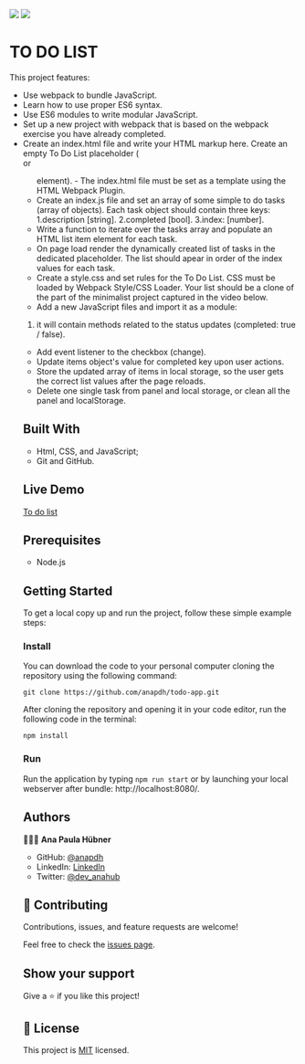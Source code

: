 ![](https://img.shields.io/badge/Microverse-blueviolet) ![](https://img.shields.io/badge/JavaScript-yellow)

# TO DO LIST

This project features:

- Use webpack to bundle JavaScript.
- Learn how to use proper ES6 syntax.
- Use ES6 modules to write modular JavaScript.
- Set up a new project with webpack that is based on the webpack exercise you have already completed.
- Create an index.html file and write your HTML markup here. Create an empty To Do List placeholder (<div> or <ul> element). - The index.html file must be set as a template using the HTML Webpack Plugin.
- Create an index.js file and set an array of some simple to do tasks (array of objects). Each task object should contain three keys:
1.description [string].
2.completed [bool].
3.index: [number].
- Write a function to iterate over the tasks array and populate an HTML list item element for each task.
- On page load render the dynamically created list of tasks in the dedicated placeholder. The list should apear in order of the index values for each task.
- Create a style.css and set rules for the To Do List. CSS must be loaded by Webpack Style/CSS Loader. Your list should be a clone of the part of the minimalist project captured in the video below.
- Add a new JavaScript files and import it as a module:
1. it will contain methods related to the status updates (completed: true / false).
- Add event listener to the checkbox (change).
- Update items object's value for completed key upon user actions.
- Store the updated array of items in local storage, so the user gets the correct list values after the page reloads.
- Delete one single task from panel and local storage, or clean all the panel and localStorage. 

## Built With

- Html, CSS, and JavaScript;
- Git and GitHub.

<!-- ## Screenshots

![screenshot](./assets/imgs/screenshot2.png)
![screenshot](./assets/imgs/screenshot3.png)
![screenshot](./assets/imgs/screenshot4.png) -->

## Live Demo
[To do list](https://anapdh.github.io/todo-list/dist/index.html)

## Prerequisites

- Node.js

## Getting Started

To get a local copy up and run the project, follow these simple example steps:

### Install

You can download the code to your personal computer cloning the repository using the following command:

```
git clone https://github.com/anapdh/todo-app.git
```

After cloning the repository and opening it in your code editor, run the following code in the terminal:

```
npm install
```

### Run

Run the application by typing `npm run start` or by launching your local webserver after bundle: http://localhost:8080/.

## Authors

👩🏼‍💻 **Ana Paula Hübner**

- GitHub: [@anapdh](https://github.com/anapdh)
- LinkedIn: [LinkedIn](https://www.linkedin.com/in/anapdh)
- Twitter: [@dev_anahub](https://twitter.com/dev_anahub)

## 🤝 Contributing

Contributions, issues, and feature requests are welcome!

Feel free to check the [issues page](https://github.com/anapdh/todo-list/issues).

## Show your support

Give a ⭐️ if you like this project!

## 📝 License

This project is [MIT](https://github.com/anapdh/todo-list/blob/develop/LICENSE.md) licensed.
